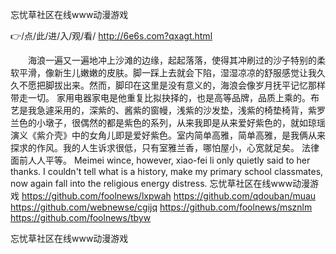 
忘忧草社区在线www动漫游戏




👉/点/此/进/入/观/看/ http://6e6s.com?qxagt.html




　　海浪一遍又一遍地冲上沙滩的边缘，起起落落，使得其冲刷过的沙子特别的柔软平滑，像新生儿嫩嫩的皮肤。脚一踩上去就会下陷，湿湿凉凉的舒服感觉让我久久不愿把脚拔出来。然而，脚印在这里是没有意义的，海浪会像岁月抚平记忆那样带走一切。
家用电器家电是他重复比拟抉择的，也是高等品牌，品质上乘的。布艺是我急遽采用的，深紫的、酱紫的窗幔，浅紫的沙发垫，浅紫的椅垫椅背，紫罗兰色的小墩子，很偶然的都是紫色的系列，从来我即是从来爱好紫色的，就如琼瑶演义《紫介壳》中的女角儿即是爱好紫色。室内简单高雅，简单高雅，是我俩从来探求的作风。我的人生诉求很低，只有室雅兰香，哪怕屋小，心宽就足矣。
		法律面前人人平等。
Meimei wince, however, xiao-fei li only quietly said to her thanks.
I couldn't tell what is a history, make my primary school classmates, now again fall into the religious energy distress.
忘忧草社区在线www动漫游戏 https://github.com/foolnews/lxpwah
https://github.com/qdouban/muau
https://github.com/webnewse/cgijq
https://github.com/foolnews/msznlm
https://github.com/foolnews/tbyw





忘忧草社区在线www动漫游戏
